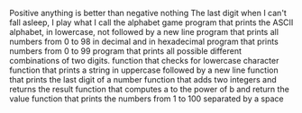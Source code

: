 Positive anything is better than negative nothing
The last digit
when I can't fall asleep, I play what I call the alphabet game
program that prints the ASCII alphabet, in lowercase, not followed by a new line
program that prints all numbers from 0 to 98 in decimal and in hexadecimal 
program that prints numbers from 0 to 99
program that prints all possible different combinations of two digits.
function that checks for lowercase character
function that prints a string in uppercase followed by a new line
function that prints the last digit of a number
function that adds two integers and returns the result
function that computes a to the power of b and return the value
 function that prints the numbers from 1 to 100 separated by a space
